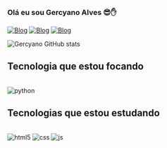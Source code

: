 
### Olá eu sou Gercyano Alves  😎✋

[![Blog](https://img.shields.io/badge/LinkedIn-0077B5?style=for-the-badge&logo=linkedin&logoColor=white)](https://www.linkedin.com/in/gercyano-alves-957623226/)
[![Blog](https://img.shields.io/badge/Facebook-1877F2?style=for-the-badge&logo=facebook&logoColor=white)](https://www.facebook.com/beybe.sauro.75)
[![Blog](https://img.shields.io/badge/Instagram-E4405F?style=for-the-badge&logo=instagram&logoColor=white)](https://www.instagram.com/gercyanoalves/)

![Gercyano GitHub stats](https://github-readme-stats.vercel.app/api?username=gercyanoalves&theme=aura&show_icons=true)

## Tecnologia que estou focando
<div style="display: inline_block"> <br/>
    <img aling= "center" alt="python" src="https://img.shields.io/badge/Python-14354C?style=for-the-badge&logo=python&logoColor=white"/>
</div>

## Tecnologias que estou estudando
<div style="display: inline_block"> <br/>
    <img aling= "center" alt="html5" src="https://img.shields.io/badge/HTML5-E34F26?style=for-the-badge&logo=html5&logoColor=white"/>
    <img aling= "center" alt="css" src="https://img.shields.io/badge/CSS-239120?&style=for-the-badge&logo=css3&logoColor=white"/>
    <img aling= "center" alt="js" src="https://img.shields.io/badge/JavaScript-323330?style=for-the-badge&logo=javascript&logoColor=F7DF1E"/>
</div>


